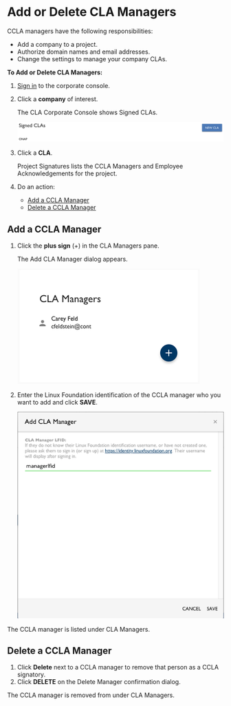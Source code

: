 # Add or Delete CLA Managers

CCLA managers have the following responsibilities:

* Add a company to a project.
* Authorize domain names and email addresses.
* Change the settings to manage your company CLAs.

**To Add or Delete CLA Managers:**

1. ​[Sign in](sign-in-to-the-easycla-corporate-console.md) to the corporate console.
2.  Click a **company** of interest.

    The CLA Corporate Console shows Signed CLAs.

    ​![Signed CLAs](../../../.gitbook/assets/cla-signed-clas.png)​
3.  Click a **CLA**.

    Project Signatures lists the CCLA Managers and Employee Acknowledgements for the project.
4. Do an action:
   * [Add a CCLA Manager](add-or-delete-cla-managers.md#add-a-ccla-manager)
   * [Delete a CCLA Manager](add-or-delete-cla-managers.md#delete-a-ccla-manager)

## Add a CCLA Manager <a href="add-a-ccla-manager" id="add-a-ccla-manager"></a>

1.  Click the **plus sign** (+) in the CLA Managers pane.

    The Add CLA Manager dialog appears.

    ​![Add CLA Manager pane](../../../.gitbook/assets/cla-managers-pane.png)​
2.  Enter the Linux Foundation identification of the CCLA manager who you want to add and click **SAVE**.

    ​![Add CLA Manager](../../../.gitbook/assets/cla-add-cla-manager.png)​

The CCLA manager is listed under CLA Managers.

## Delete a CCLA Manager <a href="delete-a-ccla-manager" id="delete-a-ccla-manager"></a>

1. Click **Delete** next to a CCLA manager to remove that person as a CCLA signatory.
2. Click **DELETE** on the Delete Manager confirmation dialog.

The CCLA manager is removed from under CLA Managers.
